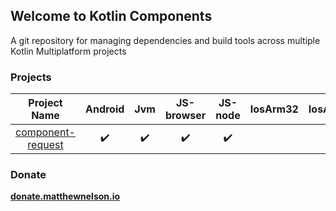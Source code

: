 ## Welcome to Kotlin Components

A git repository for managing dependencies and build tools across multiple Kotlin Multiplatform projects

### Projects
  
<!-- 25 -->
| Project Name | Android | Jvm | JS-browser | JS-node | IosArm32 | IosArm64 | IosX64 | IosSimulatorArm64 | MacosArm64 | MacosX64 | TvosArm64 | TvosX64 | TvosSimulatorArm64 | WatchosArm32 | WatchosArm64 | WatchosX64 | WatchosX86 | WatchosSimulatorArm64 | LinuxArm32Hfp | LinuxMips32 | LinuxMipsel32 | LinuxX64 | MingwX64 | MingwX86 |
| :----------: | :-----: | :-: | :--------: | :----: | :------: | :------: | :----: | :---------------: | :--------: | :------: | :-------: | :-----: | :----------------: | :----------: | :----------: | :--------: | :--------: | :-------------------: | :-----------: | :---------: | :-----------: | :------: | :------: | :------: |
| <!-- Project Name --> [component-request](https://github.com/05nelsonm/component-request) | <!-- Android --> ✔️ | <!-- Jvm --> ✔️ | <!-- JS-browser --> ✔️ | <!-- JS-node --> ✔️ | <!-- IosArm32 --> | <!-- IosArm64 --> ✔️ | <!-- IosX64 --> ✔️ | <!-- IosSimulatorArm64 --> | <!-- MacosArm64 --> ✔️ | <!-- MacosX64 --> ✔️ | <!-- TvosArm64 --> ✔️ | <!-- TvosX64 --> ✔️ | <!-- TvosSimulatorArm64 --> | <!-- WatchosArm32 --> ✔️ | <!-- WatchosArm64 --> ✔️ | <!-- WatchosX64 --> ✔️ | <!-- WatchosX86 --> | <!-- WatchosSimulatorArm64 --> | <!--LinuxArm32Hfp --> | <!--LinuxMips32 --> | <!-- LinuxMipsel32 --> | <!-- LinuxX64 --> ✔️ | <!-- MingwX64 --> ✔️ | <!-- MingwX86 --> |

### Donate

**[donate.matthewnelson.io](https://donate.matthewnelson.io)**

